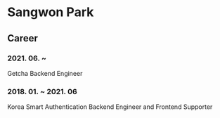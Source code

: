 # Sangwon Park
## Career
### 2021. 06. ~
Getcha Backend Engineer
### 2018. 01. ~ 2021. 06
Korea Smart Authentication Backend Engineer and Frontend Supporter